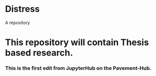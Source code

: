 # Distress
A repository

# This repository will contain Thesis based research.


### This is the first edit from JupyterHub on the Pavement-Hub.
